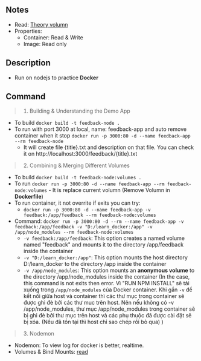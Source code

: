 ## Notes
- Read: [Theory volumn](https://github.com/NewTechnology123/Docker/issues/4)
- Properties:
    - Container: Read & Write
    - Image: Read only

## Description
- Run on nodejs to practice **Docker**
## Command
> 1. Building & Understanding the Demo App 
- To build `docker build -t feedback-node .`
- To run with port 3000 at local, name: feedback-app and auto remove container when it stop `docker run -p 3000:80 -d --name feedback-app --rm feedback-node`
    - It will create file {title}.txt and description on that file. You can check it on http://localhost:3000/feedback/{title}.txt

> 2. Combining & Merging Different Volumes
- To build `docker build -t feedback-node:volumes .`
- To run `docker run -p 3000:80 -d --name feedback-app --rm feedback-node:volumes` - It is replace current volumn (Remove Volumn in **Dockerfile**)
- To run container, it not overrite if exits you can try: 
    - `docker run -p 3000:80 -d --name feedback-app -v feedback:/app/feedback --rm feedback-node:volumes`
- Command: `docker run -p 3000:80 -d --rm --name feedback-app -v feedback:/app/feedback -v "D:/learn_docker:/app" -v /app/node_modules --rm feedback-node:volumes` 
    - `-v feedback:/app/feedback`: This option creates a named volume named "feedback" and mounts it to the directory /app/feedback inside the container
    - `-v "D:/learn_docker:/app"`: This option mounts the host directory D:/learn_docker to the directory /app inside the container
    - `-v /app/node_modules`: This option mounts an **anonymous volume** to the directory /app/node_modules inside the container (In the case, this command is not exits then error. Vì "RUN NPM INSTALL" sẽ tải xuống trong `/app/node_modules` của Docker container. Khi gắn `-v` để kết nối giữa host và container thì các thư mục trong container sẽ được ghi đè bởi các thư muc trên host. Nên nếu không có  -v /app/node_modules, thư mục /app/node_modules trong container sẽ bị ghi đè bởi thư mục trên host và các phụ thuộc đã được cài đặt sẽ bị xóa. (Nếu đã tồn tại thì host chỉ sao chép rồi bỏ qua) ) 
> 3. Nodemon
- Nodemon: To view log for docker is better, realtime.
- Volumes & Bind Mounts: [read](https://github.com/NewTechnology123/Docker/issues/5)

